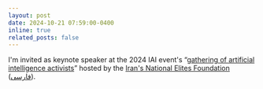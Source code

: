 ```yaml
---
layout: post
date: 2024-10-21 07:59:00-0400
inline: true
related_posts: false
---
```


I'm invited as keynote speaker at the 2024 IAI event's “[gathering of artificial intelligence activists](https://en.iaievent.com/gathering/)” hosted by the [Iran's National Elites Foundation](https://en.bmn.ir/) ([فارسی](https://iaievent.com/%da%af%d8%b1%d8%af%d9%87%d9%85%d8%a7%d8%a6%db%8c/)).
